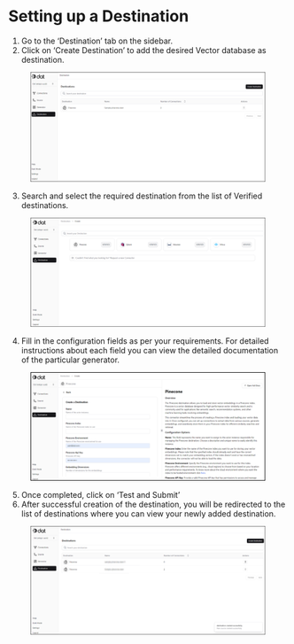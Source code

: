 # Setting up a Destination

1. Go to the ‘Destination’ tab on the sidebar.
2. Click on ‘Create Destination’ to add the desired Vector database as destination.

<figure><img src="../../.gitbook/assets/image (9).png" alt=""><figcaption></figcaption></figure>

3. Search and select the required destination from the list of Verified destinations.

<figure><img src="../../.gitbook/assets/image (10).png" alt=""><figcaption></figcaption></figure>

4. Fill in the configuration fields as per your requirements. For detailed instructions about each field you can view the detailed documentation of the particular generator.

<figure><img src="../../.gitbook/assets/image (1).png" alt=""><figcaption></figcaption></figure>

5. Once completed, click on ‘Test and Submit’
6. After successful creation of the destination, you will be redirected to the list of destinations where you can view your newly added destination.

<figure><img src="../../.gitbook/assets/image (12).png" alt=""><figcaption></figcaption></figure>
